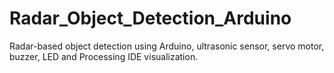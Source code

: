 # Radar_Object_Detection_Arduino
Radar-based object detection using Arduino, ultrasonic sensor, servo motor, buzzer, LED and Processing IDE visualization.

